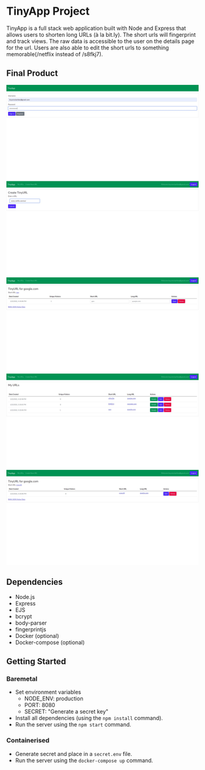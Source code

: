 # TinyApp Project

TinyApp is a full stack web application built with Node and Express that allows users to shorten long URLs (à la bit.ly). The short urls will fingerprint and track views. The raw data is accessible to the user on the details page for the url. Users are also able to edit the short urls to something memorable(/netflix instead of /s8fkj7).

## Final Product

!["Login Screen"](/screenshots/Login%20Screen.jpeg)
!["Create New Url Screen"](/screenshots/Create%20New%20Url.jpeg)
!["Edit Existing Urls screen. User can change either the short or long url"](/screenshots/Edit%20Url.jpeg)
!["My Urls shows all the urls the user owns"](/screenshots/My%20Urls.jpeg)
!["Url Details shows details for the url and allows the user to download the view data"](/screenshots/Url%20Details.jpeg)

## Dependencies

- Node.js
- Express
- EJS
- bcrypt
- body-parser
- fingerprintjs
- Docker (optional)
- Docker-compose (optional)

## Getting Started

### Baremetal

- Set environment variables
  - NODE_ENV: production
  - PORT: 8080
  - SECRET: "Generate a secret key"
- Install all dependencies (using the `npm install` command).
- Run the server using the `npm start` command.

### Containerised

- Generate secret and place in a `secret.env` file.
- Run the server using the `docker-compose up` command.
